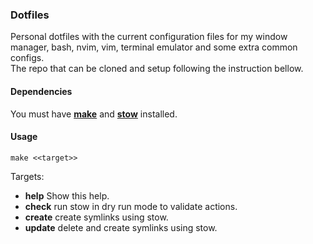 ### Dotfiles
Personal dotfiles with the current configuration files for my window manager, bash, nvim, vim, terminal emulator and some extra common configs.  
The repo that can be cloned and setup following the instruction bellow.

#### Dependencies
You must have [__make__](https://www.gnu.org/software/make/) and [__stow__](https://www.gnu.org/software/stow/) installed.

#### Usage
`make <<target>>`  

Targets:  
  - __help__   Show this help.  
  - __check__  run stow in dry run mode to validate actions.  
  - __create__ create symlinks using stow.  
  - __update__ delete and create symlinks using stow.  
